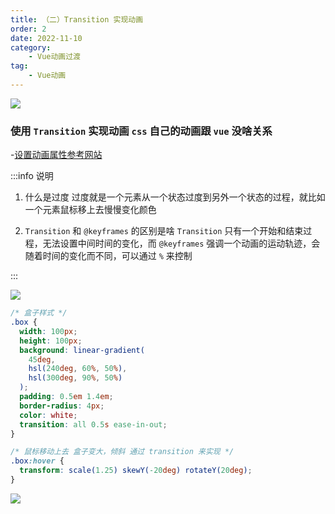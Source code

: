 ```yaml
---
title: （二）Transition 实现动画
order: 2
date: 2022-11-10
category:
    - Vue动画过渡
tag: 
    - Vue动画
---
```


![](https://image.zswei.xyz/img/202211121823045.webp)

### 使用 `Transition` 实现动画 `css` 自己的动画跟 `vue` 没啥关系
-[设置动画属性参考网站](https://www.w3school.com.cn/cssref/pr_animation.asp)

:::info 说明
1. 什么是过度
过度就是一个元素从一个状态过度到另外一个状态的过程，就比如一个元素鼠标移上去慢慢变化颜色

2. `Transition` 和 `@keyframes` 的区别是啥
`Transition` 只有一个开始和结束过程，无法设置中间时间的变化，而 `@keyframes` 强调一个动画的运动轨迹，会随着时间的变化而不同，可以通过 `%` 来控制

:::

![](https://image.zswei.xyz/img/202211101622018.png)

```css
/* 盒子样式 */
.box {
  width: 100px;
  height: 100px;
  background: linear-gradient(
    45deg,
    hsl(240deg, 60%, 50%),
    hsl(300deg, 90%, 50%)
  );
  padding: 0.5em 1.4em;
  border-radius: 4px;
  color: white;
  transition: all 0.5s ease-in-out;
}

/* 鼠标移动上去 盒子变大，倾斜 通过 transition 来实现 */
.box:hover {
  transform: scale(1.25) skewY(-20deg) rotateY(20deg);
}
```

![](https://image.zswei.xyz/img/202211101622935.png)